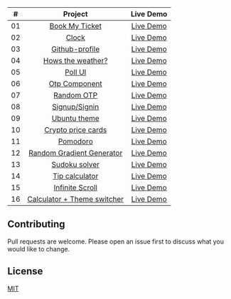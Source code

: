 |  #  |                                                   Project                                                   |                                         Live Demo                                         |
| :-: | :---------------------------------------------------------------------------------------------------------: | :---------------------------------------------------------------------------------------: |
| 01  |     [Book My Ticket](https://github.com/pavankalyan-codes/Vanilla-Js-Apps/tree/main/Book%20My%20Ticket)     |   [Live Demo](https://pavankalyan-codes.github.io/Vanilla-Js-Apps/Book%20My%20Ticket/)    |
| 02  |                [Clock](https://github.com/pavankalyan-codes/Vanilla-Js-Apps/tree/main/Clock)                |          [Live Demo](https://pavankalyan-codes.github.io/Vanilla-Js-Apps/Clock/)          |
| 03  |       [Github-profile](https://github.com/pavankalyan-codes/Vanilla-Js-Apps/tree/main/Github-profile)       |     [Live Demo](https://pavankalyan-codes.github.io/Vanilla-Js-Apps/Github-profile/)      |
| 04  |   [Hows the weather?](https://github.com/pavankalyan-codes/Vanilla-Js-Apps/tree/main/Hows%20weather%20in)   |   [Live Demo](https://pavankalyan-codes.github.io/Vanilla-Js-Apps/Hows%20weather%20in/)   |
| 05  |            [Poll UI](https://github.com/pavankalyan-codes/Vanilla-Js-Apps/tree/main/Live%20Poll)            |       [Live Demo](https://pavankalyan-codes.github.io/Vanilla-Js-Apps/Live%20Poll/)       |
| 06  |        [Otp Component](https://github.com/pavankalyan-codes/Vanilla-Js-Apps/tree/main/OtpComponent)         |      [Live Demo](https://pavankalyan-codes.github.io/Vanilla-Js-Apps/OtpComponent/)       |
| 07  |          [Random OTP](https://github.com/pavankalyan-codes/Vanilla-Js-Apps/tree/main/Random%20OTP)          |      [Live Demo](https://pavankalyan-codes.github.io/Vanilla-Js-Apps/Random%20OTP/)       |
| 08  |        [Signup/Signin](https://github.com/pavankalyan-codes/Vanilla-Js-Apps/tree/main/Signup-Signin)        |      [Live Demo](https://pavankalyan-codes.github.io/Vanilla-Js-Apps/Signup-Signin/)      |
| 09  |        [Ubuntu theme](https://github.com/pavankalyan-codes/Vanilla-Js-Apps/tree/main/Ubuntu%20Theme)        |     [Live Demo](https://pavankalyan-codes.github.io/Vanilla-Js-Apps/Ubuntu%20Theme/)      |
| 10  |  [Crypto price cards](https://github.com/pavankalyan-codes/Vanilla-Js-Apps/tree/main/crypto-price-watcher)  |  [Live Demo](https://pavankalyan-codes.github.io/Vanilla-Js-Apps/crypto-price-watcher/)   |
| 11  |             [Pomodoro](https://github.com/pavankalyan-codes/Vanilla-Js-Apps/tree/main/pomodoro)             |        [Live Demo](https://pavankalyan-codes.github.io/Vanilla-Js-Apps/pomodoro/)         |
| 12  | [Random Gradient Generator](https://github.com/pavankalyan-codes/Vanilla-Js-Apps/tree/main/random-gradient) |     [Live Demo](https://pavankalyan-codes.github.io/Vanilla-Js-Apps/random-gradient/)     |
| 13  |        [Sudoku solver](https://github.com/pavankalyan-codes/Vanilla-Js-Apps/tree/main/sudoku-solver)        |      [Live Demo](https://pavankalyan-codes.github.io/Vanilla-Js-Apps/sudoku-solver/)      |
| 14  |  [Tip calculator](https://github.com/pavankalyan-codes/Vanilla-Js-Apps/tree/main/tip-calculator-app-main)   | [Live Demo](https://pavankalyan-codes.github.io/Vanilla-Js-Apps/tip-calculator-app-main/) |
| 15  |  [Infinite Scroll](https://github.com/pavankalyan-codes/Vanilla-Js-Apps/tree/main/Infinite-scroll)   | [Live Demo](https://pavankalyan-codes.github.io/Vanilla-Js-Apps/Infinite-scroll/) |
| 16  |  [Calculator + Theme switcher](https://github.com/pavankalyan-codes/Vanilla-Js-Apps/tree/main/calculator-app-main)   | [Live Demo](https://pavankalyan-codes.github.io/Vanilla-Js-Apps/calculator-app-main/) |

## Contributing

Pull requests are welcome. Please open an issue first to discuss what you would like to change.

## License

[MIT](https://github.com/pavankalyan-codes/Vanilla-Js-Apps/blob/main/LICENSE)
